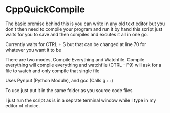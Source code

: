 # CppQuickCompile

The basic premise behind this is you can write in any old text editor but you don't then need to compile your program and run it by hand this script just 
waits for you to save and then compiles and excutes it all in one go.

Currently waits for CTRL + S but that can be changed at line 70 for whatever you want it to be

There are two modes, Compile Everything and Watchfile. Compile everything will compile everything and watchfile (CTRL - F9) will ask for a file to watch
and only compile that single file

Uses Pynput (Python Module), and gcc (Calls g++)

To use just put it in the same folder as you source code files

I just run the script as is in a seprate terminal window while I type in my editor of choice. 


